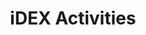---
layout: list
title: iDEX Activities
slug: activities
description: >
  This page is for blogging activities of iDEX.
---